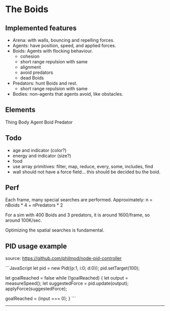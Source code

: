 # The Boids

## Implemented features

- Arena: with walls, bouncing and repelling forces. 
- Agents: have position, speed, and applied forces. 
- Boids: Agents with flocking behaviour. 
  - cohesion
  - short range repulsion with same
  - alignment
  - avoid predators
  - dead Boids
- Predators: hunt Boids and rest. 
  - short range repulsion with same
- Bodies: non-agents that agents avoid, like obstacles. 

## Elements

Thing
  Body
  Agent
    Boid
    Predator
    

## Todo

- age and indicator (color?)
- energy and indicator (size?)
- food 
- use array primitives: 
    filter, map, reduce, every, some, includes, find
- wall should not have a force field... this should be decided bu the boid. 

## Perf

Each frame, many special searches are performed. 
Approximately:
n = nBoids * 4 + nPredators * 2

For a sim with 400 Boids and 3 predators, it is around 1600/frame, 
so around 100K/sec. 

Optimizing the spatial searches is fundamental. 


## PID usage example

source: https://github.com/philmod/node-pid-controller

´´´JavaScript
let pid = new Pid({p:1, i:0; d:0});
pid.setTarget(100);

let goalReached = false
while (!goalReached) {
  let output = measureSpeed();
  let suggestedForce  = pid.update(output);
  applyForce(suggestedForce);
  
  goalReached = (input === 0);
}
´´´

---


